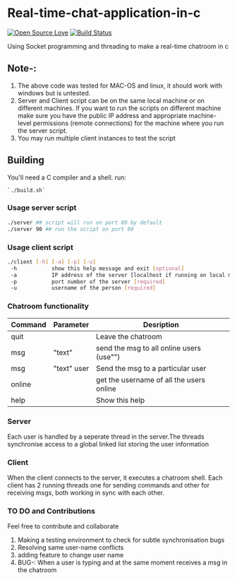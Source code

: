 # Real-time-chat-application-in-c
[![Open Source Love](https://img.shields.io/badge/Open%20Source-%E2%9D%A4-red.svg)](https://github.com/pranavdheer/Real-time-chat-application-in-c)
[![Build Status](https://travis-ci.org/forksociety/PyBeacon.svg?branch=master)](https://github.com/pranavdheer/Real-time-chat-application-in-c)

Using Socket programming and threading to make a real-time chatroom in c 

## Note-: 
1.  The above code was tested for MAC-OS and linux, it should work with windows but is untested. 
2.  Server and Client script can be on the same local machine or on different machines. If you want to run the scripts on     different machine make sure you have the public IP address and appropriate machine-level permissions (remote connections) for the machine where you run the server script.
3. You may run multiple client instances to test the script

## Building
You'll need a C compiler and a shell. run:
	
	`./build.sh`

### Usage server script 
```bash
./server ## script will run on port 80 by default
./server 90 ## run the script on port 90
```
### Usage client script 
```bash
./client [-h] [-a] [-p] [-u]
 -h           show this help message and exit [optional]
 -a           IP address of the server [localhost if running on local machine] [required]
 -p           port number of the server [required]
 -u           username of the person [required]
```
### Chatroom functionality


| Command       | Parameter             | Desription                          |
| ------------- | --------------------- | ----------------------------------- |
| quit          |                       | Leave the chatroom                  |
| msg           |  "text"               | send the msg to all online users (use"")    |
| msg           |   "text" user         | Send the msg to a particular user              |
| online        |                       | get the username of all the users online                    |
| help          |                       | Show this help                      |


### Server
Each user is handled by a seperate thread in the server.The threads synchronise access to a global linked list 
storing the user information

### Client
When the client connects to the server, it executes a chatroom shell. Each client has 2 running threads one for sending commands and other for receiving msgs, both working in sync with each other.

### TO DO and Contributions
Feel free to contribute and collaborate 
1. Making a testing environment to check for subtle synchronisation bugs
2. Resolving same user-name conflicts
3. adding feature to change user name
4. BUG-: When a user is typing and at the same moment receives a msg in the chatroom
